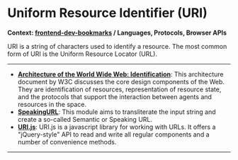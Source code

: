 # Uniform Resource Identifier (URI)

**Context: [frontend-dev-bookmarks](../README.md) / Languages, Protocols, Browser APIs**

URI is a string of characters used to identify a resource. The most common form of URI is the Uniform Resource Locator (URL).



-----------------------------------------
+ **[Architecture of the World Wide Web: Identification](https://www.w3.org/TR/webarch/#identification)**: This architecture document by W3C discusses the core design components of the Web. They are identification of resources, representation of resource state, and the protocols that support the interaction between agents and resources in the space.
+ **[SpeakingURL](https://github.com/pid/speakingurl)**: This module aims to transliterate the input string and create a so-called Semantic  or Speaking URL.
+ **[URI.js](http://medialize.github.io/URI.js/)**: URI.js is a javascript library for working with URLs. It offers a "jQuery-style" API to read and write all regular components and a number of convenience methods.


------------------
